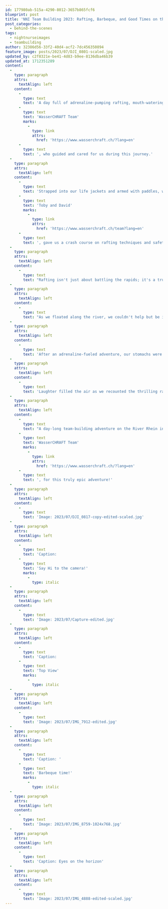 ```yaml
---
id: 177980ab-515a-4290-8012-3657b865fcf6
blueprint: post
title: 'NNI Team Building 2023: Rafting, Barbeque, and Good Times on the River Vorderrhein in Switzerland!'
post_categories:
  - behind-the-scenes
tags:
  - nightnurseimages
  - teambuilding
author: 32386d56-33f2-40d4-acf2-7dc456350894
feature_image: posts/2023/07/DJI_0801-scaled.jpg
updated_by: c2f8321e-be41-4d83-b9ee-8136dba46b39
updated_at: 1712351289
content:
  -
    type: paragraph
    attrs:
      textAlign: left
    content:
      -
        type: text
        text: 'A day full of adrenaline-pumping rafting, mouth-watering barbeque, and laughter-filled moments in the breathtaking Swiss landscapes. A team-building adventure like no other on the magnificent River Rhein in Switzerland with the '
      -
        type: text
        text: 'WasserCHRAFT Team'
        marks:
          -
            type: link
            attrs:
              href: 'https://www.wasserchraft.ch/?lang=en'
      -
        type: text
        text: ', who guided and cared for us during this journey.'
  -
    type: paragraph
    attrs:
      textAlign: left
    content:
      -
        type: text
        text: 'Strapped into our life jackets and armed with paddles, we boarded the rafts, ready to conquer the wild rapids of the River Rhein. Our guides, '
      -
        type: text
        text: 'Toby and David'
        marks:
          -
            type: link
            attrs:
              href: 'https://www.wasserchraft.ch/team?lang=en'
      -
        type: text
        text: ', gave us a crash course on rafting techniques and safety tips, but we were all just eager to get out there and let the river take us on a wild ride.'
  -
    type: paragraph
    attrs:
      textAlign: left
    content:
      -
        type: text
        text: "Rafting isn't just about battling the rapids; it's a true test of teamwork and communication. We quickly learned that we needed to synchronize our paddling, trust our teammates, and shout out instructions to maneuver to the raft successfully. Each rapid brought us closer together as we discovered the power of collaboration and unity."
  -
    type: paragraph
    attrs:
      textAlign: left
    content:
      -
        type: text
        text: "As we floated along the river, we couldn't help but be in awe of Switzerland's natural beauty. Majestic mountains framed the horizon while the gentle flow of the River Rhein carried us past lush greenery."
  -
    type: paragraph
    attrs:
      textAlign: left
    content:
      -
        type: text
        text: 'After an adrenaline-fueled adventure, our stomachs were growling, and it was time to satisfy our appetites. We arrived at a picturesque riverside location where a barbeque feast awaited us. Grills sizzled with an array of marinated chicken and veggie skewers. We gathered around, chatting, laughing, and indulging in the delicious spread. It was the perfect opportunity to relax and bond.'
  -
    type: paragraph
    attrs:
      textAlign: left
    content:
      -
        type: text
        text: 'Laughter filled the air as we recounted the thrilling rapids we conquered and the hilarious near-misses we experienced. We toasted to newfound friendships that had grown stronger throughout the day.'
  -
    type: paragraph
    attrs:
      textAlign: left
    content:
      -
        type: text
        text: "A day-long team-building adventure on the River Rhein in Switzerland is an experience like no other. It's a chance to challenge ourselves, work as a team, and create unforgettable memories. Thank you again, "
      -
        type: text
        text: 'WasserCHRAFT Team'
        marks:
          -
            type: link
            attrs:
              href: 'https://www.wasserchraft.ch/?lang=en'
      -
        type: text
        text: ', for this truly epic adventure!'
  -
    type: paragraph
    attrs:
      textAlign: left
    content:
      -
        type: text
        text: 'Image: 2023/07/DJI_0817-copy-edited-scaled.jpg'
  -
    type: paragraph
    attrs:
      textAlign: left
    content:
      -
        type: text
        text: 'Caption:                                                   '
      -
        type: text
        text: 'Say Hi to the camera!'
        marks:
          -
            type: italic
  -
    type: paragraph
    attrs:
      textAlign: left
    content:
      -
        type: text
        text: 'Image: 2023/07/Capture-edited.jpg'
  -
    type: paragraph
    attrs:
      textAlign: left
    content:
      -
        type: text
        text: 'Caption:                                                    '
      -
        type: text
        text: 'Top View'
        marks:
          -
            type: italic
  -
    type: paragraph
    attrs:
      textAlign: left
    content:
      -
        type: text
        text: 'Image: 2023/07/IMG_7912-edited.jpg'
  -
    type: paragraph
    attrs:
      textAlign: left
    content:
      -
        type: text
        text: 'Caption: '
      -
        type: text
        text: 'Barbeque time!'
        marks:
          -
            type: italic
  -
    type: paragraph
    attrs:
      textAlign: left
    content:
      -
        type: text
        text: 'Image: 2023/07/IMG_8759-1024x768.jpg'
  -
    type: paragraph
    attrs:
      textAlign: left
    content:
      -
        type: text
        text: 'Caption: Eyes on the horizon'
  -
    type: paragraph
    attrs:
      textAlign: left
    content:
      -
        type: text
        text: 'Image: 2023/07/IMG_4888-edited-scaled.jpg'
---
```

